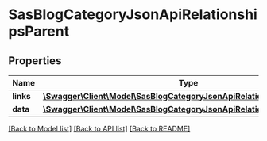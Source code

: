 # SasBlogCategoryJsonApiRelationshipsParent

## Properties
Name | Type | Description | Notes
------------ | ------------- | ------------- | -------------
**links** | [**\Swagger\Client\Model\SasBlogCategoryJsonApiRelationshipsParentLinks**](SasBlogCategoryJsonApiRelationshipsParentLinks.md) |  | [optional] 
**data** | [**\Swagger\Client\Model\SasBlogCategoryJsonApiRelationshipsParentData**](SasBlogCategoryJsonApiRelationshipsParentData.md) |  | [optional] 

[[Back to Model list]](../../README.md#documentation-for-models) [[Back to API list]](../../README.md#documentation-for-api-endpoints) [[Back to README]](../../README.md)

